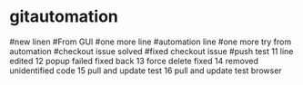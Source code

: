 # gitautomation

#new linen
#From GUI
#one more line
#automation line
#one more try from automation
#checkout issue solved
#fixed checkout issue
#push test
11 line edited
12 popup failed fixed back
13 force delete fixed
14 removed unidentified code
15 pull and update test
16 pull and update test browser





